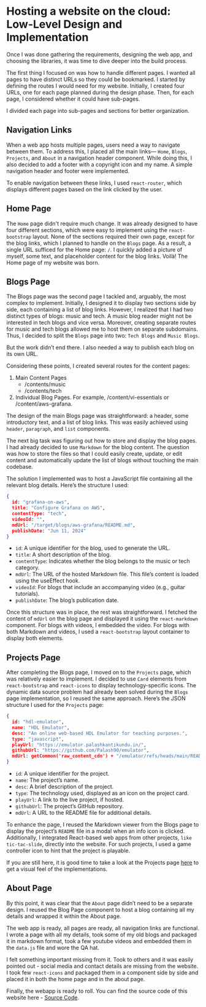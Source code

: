 # Hosting a website on the cloud: Low-Level Design and Implementation

Once I was done gathering the requirements, designing the web app, and choosing the libraries, it was time to dive deeper into the build process.

The first thing I focused on was how to handle different pages. I wanted all pages to have distinct URLs so they could be bookmarked. I started by defining the routes I would need for my website. Initially, I created four URLs, one for each page planned during the design phase. Then, for each page, I considered whether it could have sub-pages.

I divided each page into sub-pages and sections for better organization.

## Navigation Links

When a web app hosts multiple pages, users need a way to navigate between them. To address this, I placed all the main links— `Home`, `Blogs`, `Projects`, and `About` in a navigation header component. While doing this, I also decided to add a footer with a copyright icon and my name. A simple navigation header and footer were implemented.

To enable navigation between these links, I used `react-router`, which displays different pages based on the link clicked by the user.

## Home Page

The `Home` page didn't require much change. It was already designed to have four different sections, which were easy to implement using the `react-bootstrap` layout. None of the sections required their own page, except for the blog links, which I planned to handle on the `Blogs` page. As a result, a single URL sufficed for the Home page: `/`. I quickly added a picture of myself, some text, and placeholder content for the blog links. Voilà! The Home page of my website was born.

## Blogs Page

The Blogs page was the second page I tackled and, arguably, the most complex to implement. Initially, I designed it to display two sections side by side, each containing a list of blog links. However, I realized that I had two distinct types of blogs: music and tech. A music blog reader might not be interested in tech blogs and vice versa. Moreover, creating separate routes for music and tech blogs allowed me to host them on separate subdomains. Thus, I decided to split the `Blogs` page into two: `Tech Blogs` and `Music Blogs`.

But the work didn’t end there. I also needed a way to publish each blog on its own URL.

Considering these points, I created several routes for the content pages:

1. Main Content Pages
   - /contents/music
   - /contents/tech
1. Individual Blog Pages. For example, /content/vi-essentials or /content/aws-grafana.


The design of the main Blogs page was straightforward: a header, some introductory text, and a list of blog links. This was easily achieved using `header`, `paragraph`, and `list` components.

The next big task was figuring out how to store and display the blog pages. I had already decided to use `Markdown` for the blog content. The question was how to store the files so that I could easily create, update, or edit content and automatically update the list of blogs without touching the main codebase.

The solution I implemented was to host a JavaScript file containing all the relevant blog details. Here’s the structure I used:

```json
{
  id: "grafana-on-aws",
  title: "Configure Grafana on AWS",
  contentType: "tech",
  videoId: "",
  mdUrl: "/target/blogs/aws-grafana/README.md",
  publishDate: "Jun 11, 2024"
}
```
  - `id`: A unique identifier for the blog, used to generate the URL.
  - `title`: A short description of the blog.
  - `contentType`: Indicates whether the blog belongs to the music or tech category.
  - `mdUrl`: The URL of the hosted Markdown file. This file’s content is loaded using the useEffect hook.
  - `videoId`: For blogs that include an accompanying video (e.g., guitar tutorials).
  - `publishDate`: The blog’s publication date.

Once this structure was in place, the rest was straightforward. I fetched the content of `mdUrl` on the blog page and displayed it using the `react-markdown` component. For blogs with videos, I embedded the video. For blogs with both Markdown and videos, I used a `react-bootstrap` layout container to display both elements.

## Projects Page

After completing the Blogs page, I moved on to the `Projects` page, which was relatively easier to implement. I decided to use `Card` elements from `react-bootstrap` and `react-icons` to display technology-specific icons. The dynamic data source problem had already been solved during the `Blogs` page implementation, so I reused the same approach. Here’s the JSON structure I used for the `Projects` page:

```json
{
  id: "hdl-emulator",
  name: "HDL Emulator",
  desc: "An online web-based HDL Emulator for teaching purposes.",
  type: "javascript",
  playUrl: "https://emulator.palashkantikundu.in/",
  githubUrl: "https://github.com/Palash90/emulator",
  mdUrl: getCommon('raw_content_cdn') + "/emulator/refs/heads/main/README.md"
}
```

  - `id`: A unique identifier for the project.
  - `name`: The project’s name.
  - `desc`: A brief description of the project.
  - `type`: The technology used, displayed as an icon on the project card.
  - `playUrl`: A link to the live project, if hosted.
  - `githubUrl`: The project’s GitHub repository.
  - `mdUrl`: A URL to the README file for additional details.

To enhance the page, I reused the Markdown viewer from the Blogs page to display the project’s `README` file in a modal when an info icon is clicked. Additionally, I integrated React-based web apps from other projects, `like tic-tac-slide`, directly into the website. For such projects, I used a game controller icon to hint that the project is playable.

If you are still here, it is good time to take a look at the Projects page [here](/#/projects) to get a visual feel of the implementations.

## About Page

By this point, it was clear that the `About` page didn’t need to be a separate design. I reused the Blog Page component to host a blog containing all my details and wrapped it within the About page.

The web app is ready, all pages are ready, all navigation links are functional. I wrote a page with all my details, took some of my old blogs and packaged it in markdown format, took a few youtube videos and embedded them in the `data.js` file and wore the QA hat.

I felt something important missing from it. Took to others and it was easily pointed out - social media and contact details are missing from the website. I took few `react-icons` and packaged them in a component side by side and placed it in both the home page and in the about page.

Finally, the webapp is ready to roll. You can find the source code of this website here - [Source Code](https://github.com/Palash90/site).
